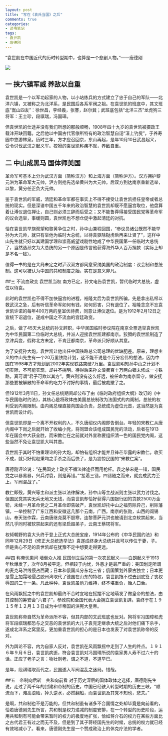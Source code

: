```yaml
---
layout: post
title: "写在《袁氏当国》之后"
comments: true
categories:
- 读书笔记
tags:
- 袁世凯
- 唐德刚
---
```


“袁世凯在中国近代的历时转型期中，也算是一个悲剧人物。”——唐德刚
　　

![](http://images.takungpao.com/2013/0124/20130124073120200.jpg)

## 一 挟六镇军威 养敌以自重
袁世凯是一个以军功起家的人物，以小站练兵的方式建立了忠于自己的军队——北洋六镇，又被称之为北洋系，是民国后各系军阀之祖。在袁世凯的班底中，其文班底“嵩山四友”：徐世昌，李经羲，张謇，赵尔巽；武班底包括“北洋三杰”龙虎狗三将军：王士珍，段祺瑞，冯国璋。

但袁世凯的仕途并没有我们所想的那般顺畅，1908年四十九岁的袁世凯被摄政王载沣开缺回籍。之后他以中国古代官僚所特有的政治智慧自诩“洹上钓叟”，于养寿园中悠游林泉。历时三年，方才应召回京，东山再起，是年10月10日武昌起义，受令讨伐武汉之起义军。狡猾的袁世凯称疾不就，养敌自重。
　　
## 二 中山成黑马 国体师美国
革命军可基本上分为武汉方面（简称汉方）和上海方面（简称沪方）。汉方拥护黎元洪为革命军大元帅，沪方则抢先选举黄兴为大元帅。后双方到达南京重新选举，以黎，黄分任正负大元帅。
　　

鉴于袁世凯的军威，清廷和革命军都在事实上不得不接受让袁世凯担任皇帝或者总统的现实。但是深谙中国五千年来的政治智慧的袁世凯却既不愿逼宫取位，他盘算着让溥仪退位禅让，自己则必须三辞而后受之；又不能鲁莽得接受国民党等革命军的议会选举，事缓则圆，袁世凯也不想仓促中激起清廷的对抗。
　　

恰在袁世凯举旗观望和黎黄争位之时，孙中山兼程回国，“参议员诸公既然不能举孙为大元帅，就只有举他为临时大总统，以待袁驱除鞑虏后再来让贤了”，这样中山先生就只好以其建国学理和崇高威望戏剧性地成了中华民国第一任临时大总统了，当然选孙文为大总统的另一个原因是传言他获得海外华人百万捐款（实际上却是不名一钱）。
　　

值得一书的是在大局未定之时沪汉双方都同意采纳美国的政治制度：议会制和总统制。这可以被认为中国的共和制度之始，实在是意义非凡。
　　

##三 不流血政变 袁世凯当权
南方已定，孙文电告袁世凯，暂代临时大总统，虚位以待袁。
　　

此时的袁世凯也不得不加快逼宫的进程，裕隆太后为袁世凯所骗，先是拿出私帑以救武汉之急，后有听信革命军如何有钱，如何厉害，只有退位了。裕隆念念不忘袁世凯许诺的每年400万两的皇室优待费，同意让溥仪退位。是为1912年2月12日之宣统下诏退位，遂成中国之不流血的宫廷政变。
　　

之后，做了45天大总统的孙文辞职，中华民国临时参议院在南京全票选举袁世凯为中华民国第二位临时大总统，并派人迎接袁世凯建都南京。狡猾的袁世凯制造了京津兵变，假称北方未定，不肯迁都南京，革命派只好顺从其意。
　　

为了安抚孙大炮，袁世凯让他出任中国铁路总公司总理的优缺肥差。原来，理想主义的中山先生有一个20万里铁路计划，这不能不说是个万分宏伟的想法，因为中国在1998年方才规划到2002年实现铁路突破7万里。袁世凯明知孙中山之计划不切实际，不可能实现，却并不挑明。待得后来孙文浪费百十万两白银未修成一寸铁路，真可谓“君子可欺以其方”。黄兴则没有这么好远，被任命为南京留守，做安抚那些要被解散的革命军的吃力不讨好的事情，最后被裁撤了之。
　　

但1912年3月11日，孙文任总统期间却公布了由《临时政府组织大纲》改订的《中华民国临时约法》，其核心是将政体由美国总统制改为法国式的内阁制，总统的权利受到内阁限制。由内阁总理直接向国会负责，总统成为虚位元首，这当然是为袁世凯而设计的。
　　


但袁世凯却是一个离不开权利的人，不久唐绍仪内阁即告倒台。年轻的宋教仁从唐内阁中下岗之后就开始了收编小党，将同盟会该组成国民党的活动，后者在1913年在国会中大获全胜，而宋教仁在之前就对外宣称要组织清一色的国民党内阁，这些当然不免让袁世凯大叫其苦。
　
　

袁世凯于其时不怕重理论的孙大炮，却怕有组织才能并且锋芒毕露的宋教仁。收买不成，就只好假赵秉均之手杀之而后快了，是为震惊民国的“宋教仁案”。
　　

唐德刚评论说：”在民国史上政变不循法律途径而用枪杆。袁之杀宋是一错，国民党之以暴易暴，兴兵讨袁，则是再错。”“接着三错，四错随之而来，就变成武力至上，军阀混战了。”
　　

教仁即殁，黄兴等主和派主张以法律解决，孙中山等主战派则主张以武力讨伐之。但国民党其实无兵无地又无钱，而袁世凯却恰好获得六国银行团的贷款2500万金镑，未经一月革命党之二月革命即告破产，袁世凯却托中山之福剪除异己，削除藩镇，一举控制了广东江西和安徽这几那个云南，广西。南京的张勋，山西的阎锡山，奉天张作霖，云南唐继尧莫不胆寒，连黎菩萨元洪也被请到北京软禁起来，当然几乎同时被软禁起来的还有梁启超弟子，云南王蔡锷将军。
　　

权倾朝野的袁大头终于登上正式大总统宝座，1914年公布的《中华民国约法》和同年12月29日《修正大总统选举法》袁遂成终身大总统并且可以传位于妻，子。但是贪心不足的袁世凯却在犹豫不定中想要走得更远。
　　

##四 称帝忧患间 墙倒众人推
民国创立后的第一次农民起义——白朗起义于1913年秋爆发了，次年8月被平定。但相较于内忧，外患才是最严重的：美国划定所谓的麦克马洪线侵占西藏；日本和俄国瓜分东北三省；俄国策划外蒙古独立；日本更是雪上加霜地侵占胶州湾取代了德国在山东的特权，袁世凯拖不过去到底签了丧权辱国的二十一条。凡此种种，袁世凯虽勉力维持，终不堪重负，贻人口舌。
　　

在风雨飘摇之中的袁世凯却最终不合时宜地在摇摆不定地萌发了做皇帝的想法，由其控制的筹安会“六君子”，参政院和全国代表大会拥立袁世凯复辟。袁终于在１９１５年１２月１３日成为中华帝国的洪宪大皇帝。
　　

袁世凯称帝自然为革命派所不容，但其内部的文武班底也反对。狗将军冯国璋和虎将军段祺瑞都恐与之交恶的袁世凯的大儿子袁克定继承大统之后对他们痛下杀手，遂成北洋系之窝里反。更加重袁世凯的担心的是日本也发表了对袁世凯称帝的反对。
　　

外为舆论不容，内为自家人反对，袁世凯在风雨飘摇中走到了人生的终点。１９１６年９月６日，袁世凯病逝，符合袁世凯对冯国璋所说的袁家男人寿不过六十的话。正应了老子之言：物壮则老，谓之不道，不道早已。
　　

是年，段祺瑞取而代之，民国遂入军阀混乱之迷局。惜哉。
　　

##五　帝制向后转　共和向前看
对于历史深层的国体政体之选择，唐德刚先生说，走过了两千年的封建和帝制的历史，中国已经驶入转型时期的历史三峡，“顺流而下，滩高浪险，掉头逆水，必然翻船，而袁世凯及其党不知也，悲夫。”
　　

是啊，共和制也不是万能的，但共和制虽有诸多不合国情之处却毕竟是向前看的，恰若唐德刚先生所言，共和制是权力递减的制度安排，在一个转型的历史阶段，运用共和制有可能会带来暂时的权力的极度地扩张，恰如蒋介石的权力在某些方面比之古代君王有过之而无不及，但是到了其子蒋经国先生的时候，总统的权力就已经有效地减小了。看来，唐德刚先生是一个赞成政治上的休克疗法的学者。
